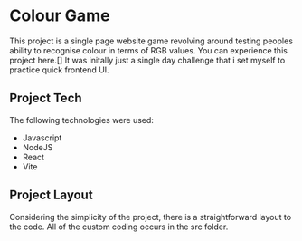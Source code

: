 # Colour Game

This project is a single page website game revolving around testing peoples ability to recognise colour in terms of RGB values. You can experience this project here.[] It was initally just a single day challenge that i set myself to practice quick frontend UI. 



## Project Tech
The following technologies were used:

- Javascript
- NodeJS
- React
- Vite 

## Project Layout

Considering the simplicity of the project, there is a straightforward layout to the code.
All of the custom coding occurs in the src folder.

